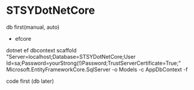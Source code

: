 # STSYDotNetCore
db first(manual, auto)
- efcore

dotnet ef dbcontext scaffold "Server=localhost;Database=STSYDotNetCore;User Id=sa;Password=yourStrong(!)Password;TrustServerCertificate=True;" Microsoft.EntityFrameworkCore.SqlServer -o Models -c AppDbContext -f


code first
(db later)


